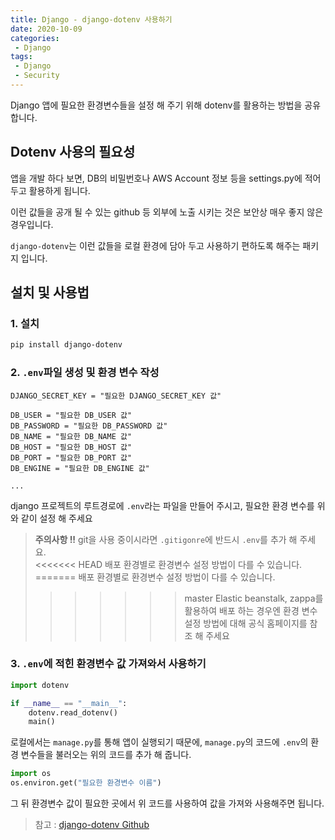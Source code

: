 ```yaml
---
title: Django - django-dotenv 사용하기
date: 2020-10-09
categories:
 - Django
tags:
 - Django
 - Security
---
```


Django 앱에 필요한 환경변수들을 설정 해 주기 위해 dotenv를 활용하는 방법을 공유합니다. 

<!-- more -->

## Dotenv 사용의 필요성

앱을 개발 하다 보면, DB의 비밀번호나 AWS Account 정보 등을 settings.py에 적어 두고 활용하게 됩니다. 

이런 값들을 공개 될 수 있는 github 등 외부에 노출 시키는 것은 보안상 매우 좋지 않은 경우입니다. 

`django-dotenv`는 이런 값들을 로컬 환경에 담아 두고 사용하기 편하도록 해주는 패키지 입니다. 

## 설치 및 사용법 

### 1. 설치 

```bash
pip install django-dotenv
```

### 2. `.env`파일 생성 및 환경 변수 작성 

```text
DJANGO_SECRET_KEY = "필요한 DJANGO_SECRET_KEY 값"

DB_USER = "필요한 DB_USER 값"
DB_PASSWORD = "필요한 DB_PASSWORD 값"
DB_NAME = "필요한 DB_NAME 값"
DB_HOST = "필요한 DB_HOST 값"
DB_PORT = "필요한 DB_PORT 값"
DB_ENGINE = "필요한 DB_ENGINE 값"

...
```

django 프로젝트의 루트경로에 `.env`라는 파일을 만들어 주시고, 필요한 환경 변수를 위와 같이 설정 해 주세요

> **주의사항 !!** git을 사용 중이시라면 `.gitigonre`에 반드시 `.env`를 추가 해 주세요.    
<<<<<<< HEAD
> 배포 환경별로 환경변수 설정 방법이 다를 수 있습니다.    
=======
> 배포 환경별로 환경변수 설정 방법이 다를 수 있습니다. 
>>>>>>> master
> Elastic beanstalk, zappa를 활용하여 배포 하는 경우엔 환경 변수 설정 방법에 대해 공식 홈페이지를 참조 해 주세요

### 3. `.env`에 적힌 환경변수 값 가져와서 사용하기

```python
import dotenv

if __name__ == "__main__":
    dotenv.read_dotenv()
    main()
```

로컬에서는 `manage.py`를 통해 앱이 실행되기 때문에, `manage.py`의 코드에 `.env`의 환경 변수들을 불러오는 위의 코드를 추가 해 줍니다. 

```python
import os 
os.environ.get("필요한 환경변수 이름")
```

그 뒤 환경변수 값이 필요한 곳에서 위 코드를 사용하여 값을 가져와 사용해주면 됩니다. 

> 참고 : [django-dotenv Github](https://github.com/jpadilla/django-dotenv)